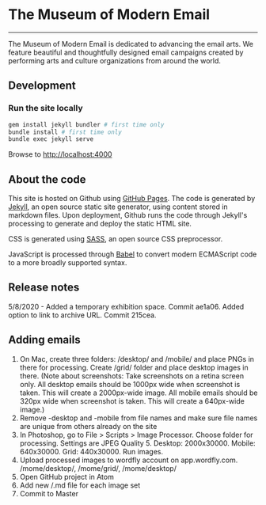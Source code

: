 # The Museum of Modern Email
----------------------------

The Museum of Modern Email is dedicated to advancing the email arts. We feature beautiful and thoughtfully designed email campaigns created by performing arts and culture organizations from around the world.

Development
-----------

### Run the site locally
```bash
gem install jekyll bundler # first time only
bundle install # first time only
bundle exec jekyll serve
```

Browse to [http://localhost:4000](http://localhost:4000)

About the code
--------------

This site is hosted on Github using [GitHub Pages](http://pages.github.com/). The code is generated by [Jekyll](http://jekyllrb.com), an open source static site generator, using content stored in markdown files. Upon deployment, Github runs the code through Jekyll's processing to generate and deploy the static HTML site.

CSS is generated using [SASS](https://sass-lang.com/), an open source CSS preprocessor.

JavaScript is processed through [Babel](https://babeljs.io/) to convert modern ECMAScript code to a more broadly supported syntax.

Release notes
-------------

5/8/2020 - Added a temporary exhibition space. Commit ae1a06. Added option to link to archive URL. Commit 215cea.


Adding emails
--------------

1. On Mac, create three folders: /desktop/ and /mobile/ and place PNGs in there for processing. Create /grid/ folder and place desktop images in there. (Note about screenshots: Take screenshots on a retina screen only. All desktop emails should be 1000px wide when screenshot is taken. This will create a 2000px-wide image. All mobile emails should be 320px wide when screenshot is taken. This will create a 640px-wide image.)
2. Remove -desktop and -mobile from file names and make sure file names are unique from others already on the site
3. In Photoshop, go to File > Scripts > Image Processor. Choose folder for processing. Settings are JPEG Quality 5. Desktop: 2000x30000. Mobile: 640x30000. Grid: 440x30000. Run images.
4. Upload processed images to wordfly account on app.wordfly.com. /mome/desktop/, /mome/grid/, /mome/desktop/
5. Open GitHub project in Atom
6. Add new /.md file for each image set
7. Commit to Master
